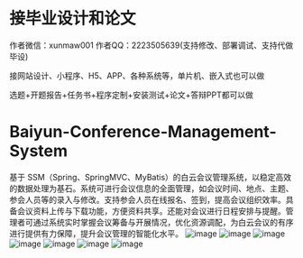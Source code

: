 # 接毕业设计和论文
作者微信：xunmaw001  作者QQ：2223505639(支持修改、部署调试、支持代做毕设)

接网站设计、小程序、H5、APP、各种系统等，单片机、嵌入式也可以做

选题+开题报告+任务书+程序定制+安装测试+论文+答辩PPT都可以做
# Baiyun-Conference-Management-System
基于 SSM（Spring、SpringMVC、MyBatis）的白云会议管理系统，以稳定高效的数据处理为基石。系统可进行会议信息的全面管理，如会议时间、地点、主题、参会人员等的录入与修改。支持参会人员在线报名、签到，提高会议组织效率。具备会议资料上传与下载功能，方便资料共享。还能对会议进行日程安排与提醒。管理者可通过系统实时掌握会议筹备与开展情况，优化资源调配，为白云会议的有序进行提供有力保障，提升会议管理的智能化水平。 
![image](https://github.com/user-attachments/assets/a1235c3f-3d6b-4c05-b1a6-fada9ecb50bd)
![image](https://github.com/user-attachments/assets/69cb3685-e406-4da0-b45f-2435057dcff0)
![image](https://github.com/user-attachments/assets/37875684-0331-4c4b-93ff-fd01a5069554)
![image](https://github.com/user-attachments/assets/48be5a48-34b3-44e0-a4fc-6528b74deec8)
![image](https://github.com/user-attachments/assets/b58ba2b9-469e-4ac8-955f-10c64a8ce7f9)
![image](https://github.com/user-attachments/assets/619a6ef6-af5b-4cdb-8b33-62a23b3c0307)
![image](https://github.com/user-attachments/assets/3f25aa24-bae3-4b42-8b94-512c086cbac4)
